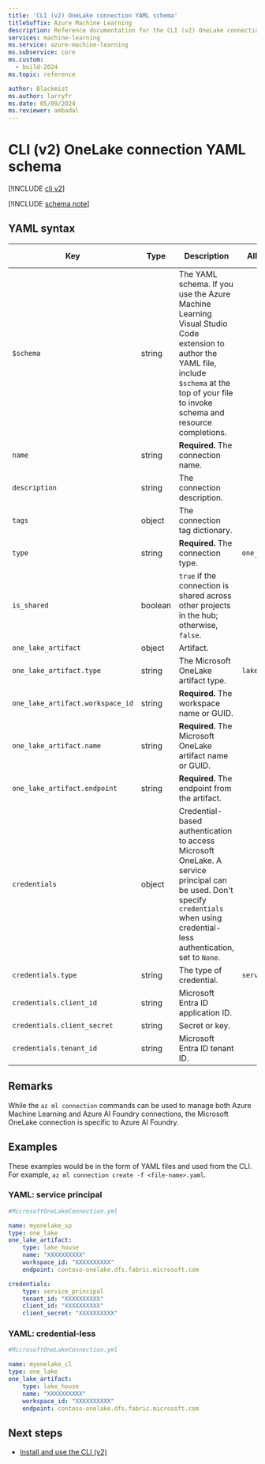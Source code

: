 ```yaml
---
title: 'CLI (v2) OneLake connection YAML schema'
titleSuffix: Azure Machine Learning
description: Reference documentation for the CLI (v2) OneLake connections YAML schema.
services: machine-learning
ms.service: azure-machine-learning
ms.subservice: core
ms.custom:
  - build-2024
ms.topic: reference

author: Blackmist
ms.author: larryfr
ms.date: 05/09/2024
ms.reviewer: ambadal
---
```


# CLI (v2) OneLake connection YAML schema

[!INCLUDE [cli v2](includes/machine-learning-cli-v2.md)]

[!INCLUDE [schema note](includes/machine-learning-preview-old-json-schema-note.md)]

## YAML syntax

| Key | Type | Description | Allowed values | Default value |
| --- | ---- | ----------- | -------------- | ------------- |
| `$schema` | string | The YAML schema. If you use the Azure Machine Learning Visual Studio Code extension to author the YAML file, include `$schema` at the top of your file to invoke schema and resource completions. | | |
| `name` | string | **Required.** The connection name. | | |
| `description` | string | The connection description. | | |
| `tags` | object | The connection tag dictionary. | | |
| `type` | string | **Required.** The connection type. | `one_lake` | `one_lake` |
| `is_shared` | boolean | `true` if the connection is shared across other projects in the hub; otherwise, `false`. | | `true` |
| `one_lake_artifact` | object | Artifact. | | |
| `one_lake_artifact.type` | string | The Microsoft OneLake artifact type. | `lake_house` | `lake_house` |
| `one_lake_artifact.workspace_id` | string | **Required.** The workspace name or GUID. | | |
| `one_lake_artifact.name` | string | **Required.** The Microsoft OneLake artifact name or GUID. | | |
| `one_lake_artifact.endpoint` | string | **Required.** The endpoint from the artifact. | | |
| `credentials` | object | Credential-based authentication to access Microsoft OneLake. A service principal can be used. Don't specify `credentials` when using credential-less authentication, set to `None`. | | |
| `credentials.type` | string | The type of credential. | `service_principal` | |
| `credentials.client_id` | string | Microsoft Entra ID application ID. | | |
| `credentials.client_secret` | string | Secret or key. | | |
| `credentials.tenant_id` | string | Microsoft Entra ID tenant ID. | | |


## Remarks

While the `az ml connection` commands can be used to manage both Azure Machine Learning and Azure AI Foundry connections, the Microsoft OneLake connection is specific to Azure AI Foundry.

## Examples

These examples would be in the form of YAML files and used from the CLI. For example, `az ml connection create -f <file-name>.yaml`. 

### YAML: service principal

```yml
#MicrosoftOneLakeConnection.yml

name: myonelake_sp
type: one_lake
one_lake_artifact:
    type: lake_house
    name: "XXXXXXXXXX"
    workspace_id: "XXXXXXXXXX"
    endpoint: contoso-onelake.dfs.fabric.microsoft.com

credentials:
    type: service_principal
    tenant_id: "XXXXXXXXXX"
    client_id: "XXXXXXXXXX"
    client_secret: "XXXXXXXXXX"
```

### YAML: credential-less

```yml
#MicrosoftOneLakeConnection.yml

name: myonelake_cl
type: one_lake
one_lake_artifact:
    type: lake_house
    name: "XXXXXXXXXX"
    workspace_id: "XXXXXXXXXX"
    endpoint: contoso-onelake.dfs.fabric.microsoft.com
```

## Next steps

- [Install and use the CLI (v2)](how-to-configure-cli.md)
